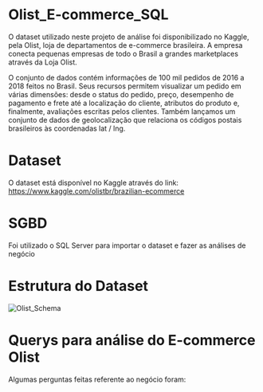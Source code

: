 # Olist_E-commerce_SQL

O dataset utilizado neste projeto de análise foi disponibilizado no Kaggle, pela Olist, loja de departamentos de e-commerce brasileira. A empresa conecta pequenas empresas de todo o Brasil a grandes marketplaces através da Loja Olist.

O conjunto de dados contém informações de 100 mil pedidos de 2016 a 2018 feitos no Brasil. Seus recursos permitem visualizar um pedido em várias dimensões: desde o status do pedido, preço, desempenho de pagamento e frete até a localização do cliente, atributos do produto e, finalmente, avaliações escritas pelos clientes. Também lançamos um conjunto de dados de geolocalização que relaciona os códigos postais brasileiros às coordenadas lat / lng.

# Dataset #

O dataset está disponível no Kaggle através do link: https://www.kaggle.com/olistbr/brazilian-ecommerce

# SGBD #

Foi utilizado o SQL Server para importar o dataset e fazer as análises de negócio

# Estrutura do Dataset #

![Olist_Schema](https://user-images.githubusercontent.com/64870434/94340486-80f85a80-ffd8-11ea-9c08-66978ca8e888.png)

# Querys para análise do E-commerce Olist #

Algumas perguntas feitas referente ao negócio foram:



